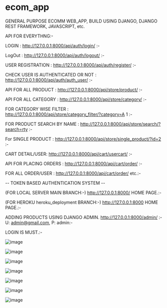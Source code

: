 # ecom_app
GENERAL PURPOSE ECOMM WEB_APP, BUILD USING DJANGO, DJANGO REST FRAMEWORK, JAVASCRIPT, etc.

API FOR EVERYTHNG:- 

LOGIN : http://127.0.0.1:8000/api/auth/login/ :-

LogOut : http://127.0.0.1:8000/api/auth/logout/ :-

USER REGISTRATION : http://127.0.0.1:8000/api/auth/register/ :-

CHECK USER IS AUTHENTICATED OR NOT : http://127.0.0.1:8000/api/auth/auth_user/ :-

API FOR ALL PRODUCT : http://127.0.0.1:8000/api/store/product/ :-

API FOR ALL CATEGORY : http://127.0.0.1:8000/api/store/category/ :-

FOR CATEGORY WISE FILTER : http://127.0.0.1:8000/api/store/category_filter/?category=A 1 :-

FOR PRODUCT SEARCH BY NAME : http://127.0.0.1:8000/api/store/search/?search=rty :-

For SINGLE PRODUCT : http://127.0.0.1:8000/api/store/single_product/?id=2 :-

CART DETAIL/USER: http://127.0.0.1:8000/api/cart/usercart/ :-

API FOR PLACING ORDERS : http://127.0.0.1:8000/api/cart/order/ :-

FOR ALL ORDER/USER : http://127.0.0.1:8000/api/cart/order/ etc.:-

-- TOKEN BASED AUTHENTICATION SYSTEM --


(FOR LOCAL SERVER MAIN BRANCH:-) http://127.0.0.1:8000/ HOME PAGE.:-

(FOR HEROKU heroku_deployment BRANCH:-) http://127.0.0.1:8000 HOME PAGE.:-

ADDING PRODUCTS USING DJANGO ADMIN. http://127.0.0.1:8000/admin/ :- U: admin@gmail.com, P: admin:-

LOGIN IS MUST.:-


![image](https://user-images.githubusercontent.com/49225984/151728735-8112ad2b-60b8-49ab-886c-bcc47968f1fc.png)

![image](https://user-images.githubusercontent.com/49225984/151728758-d9768e0d-8520-437d-a030-3a0d31f97933.png)

![image](https://user-images.githubusercontent.com/49225984/151728795-b39a448e-eca3-494c-83a2-8bdbf316a142.png)

![image](https://user-images.githubusercontent.com/49225984/151728839-75ca81e8-823a-4a6a-b8aa-d2e3da1d2885.png)

![image](https://user-images.githubusercontent.com/49225984/151728870-1bd1f18a-dbf5-4b71-9a4c-14703086fee5.png)

![image](https://user-images.githubusercontent.com/49225984/151729114-ade71ac9-fd8b-43f4-9b01-834b28304037.png)

![image](https://user-images.githubusercontent.com/49225984/151729153-2472c0d2-690a-4e54-9e3e-475c58f2dcba.png)

